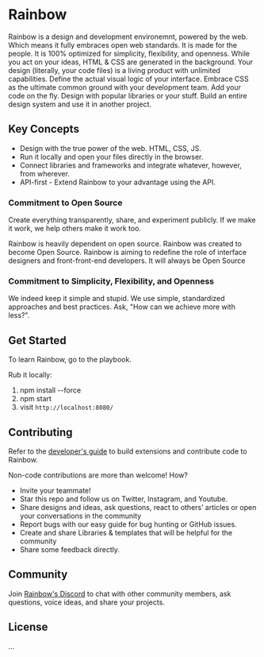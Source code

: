 # Rainbow

Rainbow is a design and development environemnt, powered by the web. Which means it fully embraces open web standards.
It is made for the people. It is 100% optimized for simplicity, flexibility, and openness.
While you act on your ideas, HTML & CSS are generated in the background. 
Your design (literally, your code files) is a living product with unlimited capabilities.
Define the actual visual logic of your interface.
Embrace CSS as the ultimate common ground with your development team.
Add your code on the fly.
Design with popular libraries or your stuff.
Build an entire design system and use it in another project.

## Key Concepts

- Design with the true power of the web. HTML, CSS, JS.
- Run it locally and open your files directly in the browser.
- Connect libraries and frameworks and integrate whatever, however, from wherever.
- API-first - Extend Rainbow to your advantage using the API.

### Commitment to Open Source

Create everything transparently, share, and experiment publicly. If we make it work, we help others make it work too.

Rainbow is heavily dependent on open source. Rainbow was created to become Open Source. Rainbow is aiming to redefine the role of interface designers and front-front-end developers. It will always be Open Source

### Commitment to Simplicity, Flexibility, and Openness

We indeed keep it simple and stupid. We use simple, standardized approaches and best practices. Ask, "How can we achieve more with less?".

## Get Started

To learn Rainbow, go to the playbook.

Rub it locally:
1. npm install --force
2. npm start
3. visit `http://localhost:8080/`

## Contributing

Refer to the [developer's guide](https://www.notion.so/developers-md-905b6a553a66496a901193bdb4cdac05) to build extensions and contribute code to Rainbow.

Non-code contributions are more than welcome! How?

- Invite your teammate!
- Star this repo and follow us on Twitter, Instagram, and Youtube.
- Share designs and ideas, ask questions, react to others’ articles or open your conversations in the community
- Report bugs with our easy guide for bug hunting or GitHub issues.
- Create and share Libraries & templates that will be helpful for the community
- Share some feedback directly.

## Community

Join [Rainbow's Discord](https://discord.com/invite/HycXz8TJkd) to chat with other community members, ask questions, voice ideas, and share your projects.

## License
…